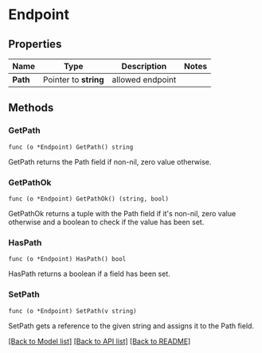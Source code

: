 # Endpoint

## Properties

Name | Type | Description | Notes
------------ | ------------- | ------------- | -------------
**Path** | Pointer to **string** | allowed endpoint | 

## Methods

### GetPath

`func (o *Endpoint) GetPath() string`

GetPath returns the Path field if non-nil, zero value otherwise.

### GetPathOk

`func (o *Endpoint) GetPathOk() (string, bool)`

GetPathOk returns a tuple with the Path field if it's non-nil, zero value otherwise
and a boolean to check if the value has been set.

### HasPath

`func (o *Endpoint) HasPath() bool`

HasPath returns a boolean if a field has been set.

### SetPath

`func (o *Endpoint) SetPath(v string)`

SetPath gets a reference to the given string and assigns it to the Path field.


[[Back to Model list]](../README.md#documentation-for-models) [[Back to API list]](../README.md#documentation-for-api-endpoints) [[Back to README]](../README.md)


